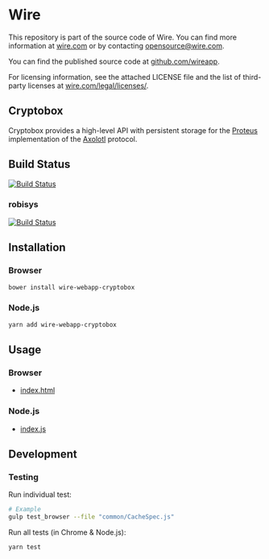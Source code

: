 # Wire

This repository is part of the source code of Wire. You can find more information at [wire.com](https://wire.com) or by contacting opensource@wire.com.

You can find the published source code at [github.com/wireapp](https://github.com/wireapp).

For licensing information, see the attached LICENSE file and the list of third-party licenses at [wire.com/legal/licenses/](https://wire.com/legal/licenses/).

## Cryptobox

Cryptobox provides a high-level API with persistent storage for the [Proteus][2] implementation of the [Axolotl][3] protocol.

[2]: https://github.com/wireapp/proteus
[3]: https://github.com/trevp/axolotl/wiki

## Build Status

[![Build Status](https://travis-ci.org/wireapp/wire-webapp-cryptobox.svg?branch=master)](https://travis-ci.org/wireapp/wire-webapp-cryptobox)

### robisys
[![Build Status](https://travis-ci.org/robisys/wire-webapp-cryptobox.svg?branch=master)](https://travis-ci.org/robisys/wire-webapp-cryptobox)

## Installation

### Browser

```bash
bower install wire-webapp-cryptobox
```

### Node.js

```bash
yarn add wire-webapp-cryptobox
```

## Usage

### Browser

- [index.html](./dist/index.html)

### Node.js

- [index.js](./dist/index.js) 

## Development

### Testing

Run individual test:

```bash
# Example
gulp test_browser --file "common/CacheSpec.js"
```

Run all tests (in Chrome & Node.js):

```bash
yarn test
```
